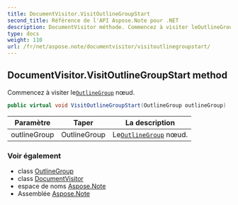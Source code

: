 ```yaml
---
title: DocumentVisitor.VisitOutlineGroupStart
second_title: Référence de l'API Aspose.Note pour .NET
description: DocumentVisitor méthode. Commencez à visiter leOutlineGroup nœud.
type: docs
weight: 110
url: /fr/net/aspose.note/documentvisitor/visitoutlinegroupstart/
---
```

## DocumentVisitor.VisitOutlineGroupStart method

Commencez à visiter le[`OutlineGroup`](../../outlinegroup/) nœud.

```csharp
public virtual void VisitOutlineGroupStart(OutlineGroup outlineGroup)
```

| Paramètre | Taper | La description |
| --- | --- | --- |
| outlineGroup | OutlineGroup | Le[`OutlineGroup`](../../outlinegroup/) nœud. |

### Voir également

* class [OutlineGroup](../../outlinegroup/)
* class [DocumentVisitor](../)
* espace de noms [Aspose.Note](../../documentvisitor/)
* Assemblée [Aspose.Note](../../../)


